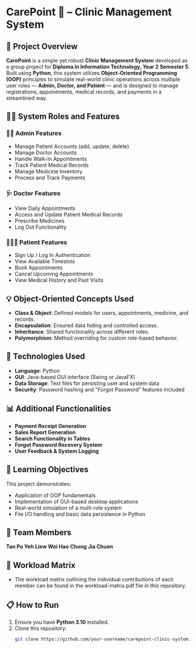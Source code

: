 # CarePoint 🏥 – Clinic Management System

## 📌 Project Overview

**CarePoint** is a simple yet robust **Clinic Management System** developed as a group project for **Diploma in Information Technology, Year 2 Semester 5**. Built using **Python**, this system utilizes **Object-Oriented Programming (OOP)** principles to simulate real-world clinic operations across multiple user roles — **Admin, Doctor, and Patient** — and is designed to manage registrations, appointments, medical records, and payments in a streamlined way.

## 🧑‍⚕️ System Roles and Features

### 👨‍💼 Admin Features
- Manage Patient Accounts (add, update, delete)
- Manage Doctor Accounts
- Handle Walk-In Appointments
- Track Patient Medical Records
- Manage Medicine Inventory
- Process and Track Payments

### 🩺 Doctor Features
- View Daily Appointments
- Access and Update Patient Medical Records
- Prescribe Medicines
- Log Out Functionality

### 👨‍👩‍👧 Patient Features
- Sign Up / Log In Authentication
- View Available Timeslots
- Book Appointments
- Cancel Upcoming Appointments
- View Medical History and Past Visits

## 💡 Object-Oriented Concepts Used

- **Class & Object**: Defined models for users, appointments, medicine, and records.
- **Encapsulation**: Ensured data hiding and controlled access.
- **Inheritance**: Shared functionality across different roles.
- **Polymorphism**: Method overriding for custom role-based behavior.

## 🐍 Technologies Used

- **Language**: Python
- **GUI**: Java-based GUI interface (Swing or JavaFX)
- **Data Storage**: Text files for persisting user and system data
- **Security**: Password hashing and "Forgot Password" features included

## 📊 Additional Functionalities

- **Payment Receipt Generation**
- **Sales Report Generation**
- **Search Functionality in Tables**
- **Forgot Password Recovery System**
- **User Feedback & System Logging**

## 🧠 Learning Objectives

This project demonstrates:
- Application of OOP fundamentals
- Implementation of GUI-based desktop applications
- Real-world simulation of a multi-role system
- File I/O handling and basic data persistence in Python

## 👥 Team Members
**Tan Po Yeh**
**Liew Wei Hao**
**Chong Jia Chuen**

## 🧮 Workload Matrix
- The workload matrix outlining the individual contributions of each member can be found in the workload-matrix.pdf file in this repository.

## 📋 How to Run

1. Ensure you have **Python 3.10** installed.
2. Clone this repository:
   ```bash
   git clone https://github.com/your-username/carepoint-clinic-system.git
